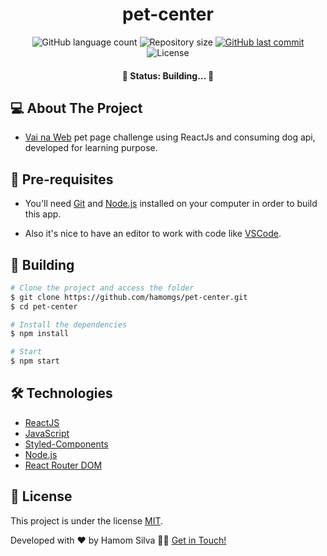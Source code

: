 <h1 align="center">pet-center</h1>

<p align="center">
  <img alt="GitHub language count" src="https://img.shields.io/github/languages/count/hamomgs/pet-center?color=%2304D361" />

  <img alt="Repository size" src="https://img.shields.io/github/repo-size/hamomgs/pet-center" />
  
  <a href="https://github.com/tgmarinho/README-ecoleta/commits/master">
    <img alt="GitHub last commit" src="https://img.shields.io/github/last-commit/hamomgs/pet-center" />
  </a>
    
   <img alt="License" src="https://img.shields.io/badge/license-MIT-brightgreen" />
</p>

<h4 align="center">🚧 Status: Building... 🚧</h4>

## 💻 About The Project
- [Vai na Web](https://vainaweb.com.br) pet page challenge using ReactJs and consuming dog api, developed for learning purpose.
<!-- - You can see the demo by clicking [here](https://pet-center-hamomgs.vercel.app/). -->

<!-- ### Mobile

<img src="#" alt="mobile version" width="300px" /> 

### Web

<img src="#" alt="web version" width="800px" /> -->

## 🚀 Pre-requisites

- You'll need [Git](https://git-scm.com) and [Node.js](https://nodejs.org) installed on your computer in order to build this app. 

- Also it's nice to have an editor to work with code like [VSCode](https://code.visualstudio.com/).

## 🎲 Building

```bash
# Clone the project and access the folder
$ git clone https://github.com/hamomgs/pet-center.git
$ cd pet-center

# Install the dependencies
$ npm install

# Start
$ npm start
```

## 🛠 Technologies

- [ReactJS](https://pt-br.reactjs.org/)
- [JavaScript](https://devdocs.io/javascript/)
- [Styled-Components](https://styled-components.com)
- [Node.js](https://nodejs.org/en/)
- [React Router DOM](https://reactrouter.com/)

## 📝 License

This project is under the license [MIT](https://github.com/hamomgs/pet-center/blob/main/LICENCE).

Developed with ❤ by Hamom Silva 👋🏽 [Get in Touch!](Https://www.linkedin.com/in/hamomgs/)